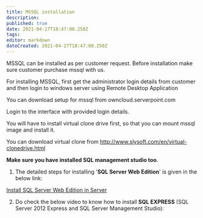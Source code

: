 ```yaml
---
title: MSSQL installation
description: 
published: true
date: 2021-04-27T18:47:00.250Z
tags: 
editor: markdown
dateCreated: 2021-04-27T18:47:00.250Z
---
```


MSSQL can be installed as per customer request. Before installation make sure customer purchase mssql with us.

For installing MSSQL, first get the administrator login details from customer and then login to windows server using Remote Desktop Application 

You can download setup for mssql from owncloud.serverpoint.com

Login to the interface with provided login details. 

You will have to install virtual clone drive first, so that you can mount mssql image and install it.

You can download virtual clone from http://www.slysoft.com/en/virtual-clonedrive.html

**Make sure you have installed SQL management studio too**.

1) The detailed steps for installing '**SQL Server Web Edition**' is given in the below link:

 [Install SQL Server Web Edition in Server](/ThirdPartyPanelsApplicationSoftwares/Database/MSSQL/Installmssqlwebedition)
 
2) Do check the below video to know how to install **SQL EXPRESS** (SQL Server 2012 Express and SQL Server Management Studio):

